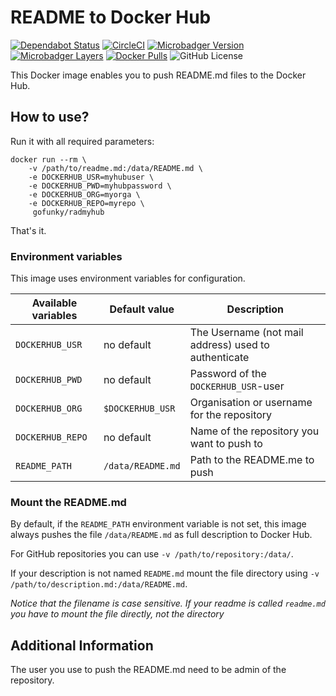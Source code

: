 # README to Docker Hub
[![Dependabot Status](https://api.dependabot.com/badges/status?host=github&repo=gofunky/readmyhub)](https://dependabot.com)
[![CircleCI](https://circleci.com/gh/gofunky/readmyhub/tree/master.svg?style=shield)](https://circleci.com/gh/gofunky/readmyhub/tree/master)
[![Microbadger Version](https://images.microbadger.com/badges/version/gofunky/readmyhub.svg)](https://microbadger.com/images/gofunky/readmyhub "Docker Version")
[![Microbadger Layers](https://images.microbadger.com/badges/image/gofunky/readmyhub.svg)](https://microbadger.com/images/gofunky/readmyhub "Docker Layers")
[![Docker Pulls](https://img.shields.io/docker/pulls/gofunky/golang.svg)](https://hub.docker.com/r/gofunky/golang)
![GitHub License](https://img.shields.io/github/license/gofunky/readmyhub.svg)

This Docker image enables you to push README.md files to the Docker Hub.

## How to use?

Run it with all required parameters:

```console
docker run --rm \
    -v /path/to/readme.md:/data/README.md \
    -e DOCKERHUB_USR=myhubuser \
    -e DOCKERHUB_PWD=myhubpassword \
    -e DOCKERHUB_ORG=myorga \
    -e DOCKERHUB_REPO=myrepo \
     gofunky/radmyhub
```

That's it.


### Environment variables

This image uses environment variables for configuration.

|Available variables     |Default value        |Description                                         |
|------------------------|---------------------|----------------------------------------------------|
|`DOCKERHUB_USR`    |no default           |The Username (not mail address) used to authenticate|
|`DOCKERHUB_PWD`    |no default           |Password of the `DOCKERHUB_USR`-user           |
|`DOCKERHUB_ORG` |`$DOCKERHUB_USR`|Organisation or username for the repository         |
|`DOCKERHUB_REPO`   |no default           |Name of the repository you want to push to          |
|`README_PATH`           |`/data/README.md`    |Path to the README.me to push                       |


### Mount the README.md

By default, if the `README_PATH` environment variable is not set, this image always pushes the file
`/data/README.md` as full description to Docker Hub.

For GitHub repositories you can use `-v /path/to/repository:/data/`.

If your description is not named `README.md` mount the file directory using `-v /path/to/description.md:/data/README.md`.

*Notice that the filename is case sensitive. If your readme is called `readme.md` you have to mount the file directly, not the directory*

## Additional Information

The user you use to push the README.md need to be admin of the repository.
